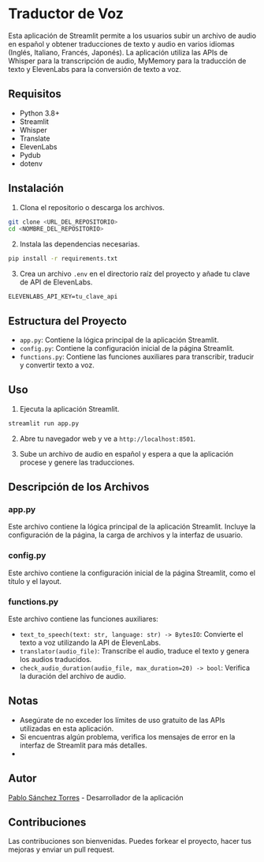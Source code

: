 
# Traductor de Voz

Esta aplicación de Streamlit permite a los usuarios subir un archivo de audio en español y obtener traducciones de texto y audio en varios idiomas (Inglés, Italiano, Francés, Japonés). La aplicación utiliza las APIs de Whisper para la transcripción de audio, MyMemory para la traducción de texto y ElevenLabs para la conversión de texto a voz.

## Requisitos

- Python 3.8+
- Streamlit
- Whisper
- Translate
- ElevenLabs
- Pydub
- dotenv

## Instalación

1. Clona el repositorio o descarga los archivos.

```bash
git clone <URL_DEL_REPOSITORIO>
cd <NOMBRE_DEL_REPOSITORIO>
```

2. Instala las dependencias necesarias.

```bash
pip install -r requirements.txt
```

3. Crea un archivo `.env` en el directorio raíz del proyecto y añade tu clave de API de ElevenLabs.

```
ELEVENLABS_API_KEY=tu_clave_api
```

## Estructura del Proyecto

- `app.py`: Contiene la lógica principal de la aplicación Streamlit.
- `config.py`: Contiene la configuración inicial de la página Streamlit.
- `functions.py`: Contiene las funciones auxiliares para transcribir, traducir y convertir texto a voz.

## Uso

1. Ejecuta la aplicación Streamlit.

```bash
streamlit run app.py
```

2. Abre tu navegador web y ve a `http://localhost:8501`.

3. Sube un archivo de audio en español y espera a que la aplicación procese y genere las traducciones.

## Descripción de los Archivos

### app.py

Este archivo contiene la lógica principal de la aplicación Streamlit. Incluye la configuración de la página, la carga de archivos y la interfaz de usuario.

### config.py

Este archivo contiene la configuración inicial de la página Streamlit, como el título y el layout.

### functions.py

Este archivo contiene las funciones auxiliares:

- `text_to_speech(text: str, language: str) -> BytesIO`: Convierte el texto a voz utilizando la API de ElevenLabs.
- `translator(audio_file)`: Transcribe el audio, traduce el texto y genera los audios traducidos.
- `check_audio_duration(audio_file, max_duration=20) -> bool`: Verifica la duración del archivo de audio.

## Notas

- Asegúrate de no exceder los límites de uso gratuito de las APIs utilizadas en esta aplicación.
- Si encuentras algún problema, verifica los mensajes de error en la interfaz de Streamlit para más detalles.
- 
## Autor

[Pablo Sánchez Torres](https://www.linkedin.com/in/pablosancheztorres/) - Desarrollador de la aplicación

## Contribuciones
Las contribuciones son bienvenidas. Puedes forkear el proyecto, hacer tus mejoras y enviar un pull request.
